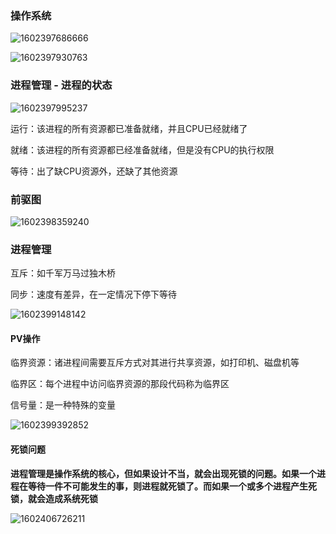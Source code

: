 ### 操作系统

![1602397686666](C:\Users\hl2333\AppData\Roaming\Typora\typora-user-images\1602397686666.png)

![1602397930763](C:\Users\hl2333\AppData\Roaming\Typora\typora-user-images\1602397930763.png)

### 进程管理 - 进程的状态

![1602397995237](C:\Users\hl2333\AppData\Roaming\Typora\typora-user-images\1602397995237.png)

运行：该进程的所有资源都已准备就绪，并且CPU已经就绪了

就绪：该进程的所有资源都已经准备就绪，但是没有CPU的执行权限

等待：出了缺CPU资源外，还缺了其他资源

### 前驱图

![1602398359240](C:\Users\hl2333\AppData\Roaming\Typora\typora-user-images\1602398359240.png)

### 进程管理

互斥：如千军万马过独木桥

同步：速度有差异，在一定情况下停下等待

 ![1602399148142](C:\Users\hl2333\AppData\Roaming\Typora\typora-user-images\1602399148142.png)

#### PV操作

临界资源：诸进程间需要互斥方式对其进行共享资源，如打印机、磁盘机等

临界区：每个进程中访问临界资源的那段代码称为临界区

信号量：是一种特殊的变量

![1602399392852](C:\Users\hl2333\AppData\Roaming\Typora\typora-user-images\1602399392852.png)

#### **死锁问题**

**进程管理是操作系统的核心，但如果设计不当，就会出现死锁的问题。如果一个进程在等待一件不可能发生的事，则进程就死锁了。而如果一个或多个进程产生死锁，就会造成系统死锁**

![1602406726211](C:\Users\hl2333\AppData\Roaming\Typora\typora-user-images\1602406726211.png)

